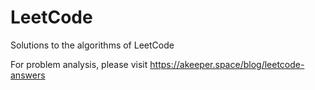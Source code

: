 # LeetCode
Solutions to the algorithms of LeetCode

For problem analysis, please visit https://akeeper.space/blog/leetcode-answers
